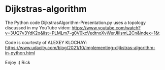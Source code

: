 # Dijkstras-algorithm

The Python code DijkstrasAlgorithm-Presentation.py uses a topology discussed in my YouTube video:
https://www.youtube.com/watch?v=3UQ7v3YdK2o&list=PLMLm7-g0V0kcVedtnoXvWerJIilsmL2Cn&index=1&t

Code is courtesty of ALEXEY KLOCHAY:
https://www.udacity.com/blog/2021/10/implementing-dijkstras-algorithm-in-python.html

Enjoy 
:) Rick
